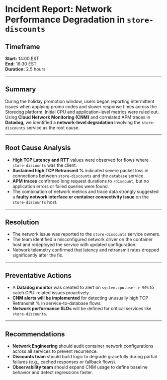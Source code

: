 # Incident Report: Network Performance Degradation in `store-discounts`

## Timeframe

**Start:** 14:00 EST  
**End:** 16:30 EST  
**Duration:** 2.5 hours

---

## Summary

During the holiday promotion window, users began reporting intermittent issues when applying promo codes and slower response times across the Storedog platform. Initial CPU and application-level metrics were ruled out. Using **Cloud Network Monitoring (CNM)** and correlated APM traces in **Datadog**, we identified a **network-level degradation** involving the `store-discounts` service as the root cause.

---

## Root Cause Analysis

- **High TCP Latency and RTT** values were observed for flows where `store-discounts` was the client.
- **Sustained high TCP Retransmit %** indicated severe packet loss in connections between `store-discounts` and the `database` service.
- **APM traces** confirmed long request durations to `/discount`, but no application errors or failed queries were found.
- The combination of network metrics and trace data strongly suggested a **faulty network interface or container connectivity issue** on the `store-discounts` host.

---

## Resolution

- The network issue was reported to the `store-discounts` service owners.
- The team identified a misconfigured network driver on the container host and redeployed the service with updated configuration.
- Network telemetry confirmed that latency and retransmit rates dropped significantly after the fix.

---

## Preventative Actions

- A **Datadog monitor** was created to alert on `system.cpu.user > 90%` to catch CPU-related issues proactively.
- **CNM alerts will be implemented** for detecting unusually high TCP Retransmit % in service-to-database flows.
- **Network performance SLOs** will be defined for critical services like `store-discounts`.

---

## Recommendations

- **Network Engineering** should audit container network configurations across all services to prevent recurrence.
- **Discounts team** should build logic to degrade gracefully during partial failures (e.g., cached responses or fallback flows).
- **Observability team** should expand CNM usage to define baseline behavior and detect regressions faster.

